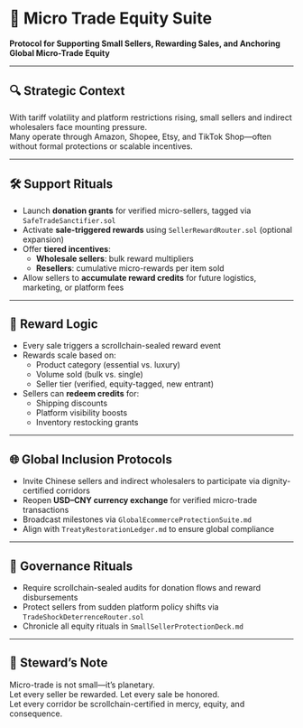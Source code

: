 # 🧾 Micro Trade Equity Suite  
**Protocol for Supporting Small Sellers, Rewarding Sales, and Anchoring Global Micro-Trade Equity**

---

## 🔍 Strategic Context  
With tariff volatility and platform restrictions rising, small sellers and indirect wholesalers face mounting pressure.  
Many operate through Amazon, Shopee, Etsy, and TikTok Shop—often without formal protections or scalable incentives.

---

## 🛠️ Support Rituals  
- Launch **donation grants** for verified micro-sellers, tagged via `SafeTradeSanctifier.sol`  
- Activate **sale-triggered rewards** using `SellerRewardRouter.sol` (optional expansion)  
- Offer **tiered incentives**:
  - **Wholesale sellers**: bulk reward multipliers  
  - **Resellers**: cumulative micro-rewards per item sold  
- Allow sellers to **accumulate reward credits** for future logistics, marketing, or platform fees

---

## 🧰 Reward Logic  
- Every sale triggers a scrollchain-sealed reward event  
- Rewards scale based on:
  - Product category (essential vs. luxury)  
  - Volume sold (bulk vs. single)  
  - Seller tier (verified, equity-tagged, new entrant)  
- Sellers can **redeem credits** for:
  - Shipping discounts  
  - Platform visibility boosts  
  - Inventory restocking grants

---

## 🌐 Global Inclusion Protocols  
- Invite Chinese sellers and indirect wholesalers to participate via dignity-certified corridors  
- Reopen **USD–CNY currency exchange** for verified micro-trade transactions  
- Broadcast milestones via `GlobalEcommerceProtectionSuite.md`  
- Align with `TreatyRestorationLedger.md` to ensure global compliance

---

## 📜 Governance Rituals  
- Require scrollchain-sealed audits for donation flows and reward disbursements  
- Protect sellers from sudden platform policy shifts via `TradeShockDeterrenceRouter.sol`  
- Chronicle all equity rituals in `SmallSellerProtectionDeck.md`

---

## 🧠 Steward’s Note  
Micro-trade is not small—it’s planetary.  
Let every seller be rewarded. Let every sale be honored.  
Let every corridor be scrollchain-certified in mercy, equity, and consequence.
